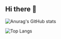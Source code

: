 ## Hi there 👋

![Anurag's GitHub stats](https://github-readme-stats.vercel.app/api?username={ParkByeongKeun}&show_icons=true&theme=radical)

![Top Langs](https://github-readme-stats.vercel.app/api/top-langs/?username={ParkByeongKeun})

<!--
**ParkByeongKeun/ParkByeongKeun** is a ✨ _special_ ✨ repository because its `README.md` (this file) appears on your GitHub profile.

Here are some ideas to get you started:

- 🔭 I’m currently working on ...
- 🌱 I’m currently learning ...
- 👯 I’m looking to collaborate on ...
- 🤔 I’m looking for help with ...
- 💬 Ask me about ...
- 📫 How to reach me: ...
- 😄 Pronouns: ...
- ⚡ Fun fact: ...
-->
